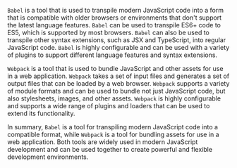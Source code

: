 `Babel` is a tool that is used to transpile modern JavaScript code into a form that is compatible with older browsers or environments that don't support the latest language features. `Babel` can be used to transpile ES6+ code to ES5, which is supported by most browsers. `Babel` can also be used to transpile other syntax extensions, such as JSX and TypeScript, into regular JavaScript code. `Babel` is highly configurable and can be used with a variety of plugins to support different language features and syntax extensions.

`Webpack` is a tool that is used to bundle JavaScript and other assets for use in a web application. `Webpack` takes a set of input files and generates a set of output files that can be loaded by a web browser. `Webpack` supports a variety of module formats and can be used to bundle not just JavaScript code, but also stylesheets, images, and other assets. `Webpack` is highly configurable and supports a wide range of plugins and loaders that can be used to extend its functionality.

In summary, `Babel` is a tool for transpiling modern JavaScript code into a compatible format, while `Webpack` is a tool for bundling assets for use in a web application. Both tools are widely used in modern JavaScript development and can be used together to create powerful and flexible development environments.